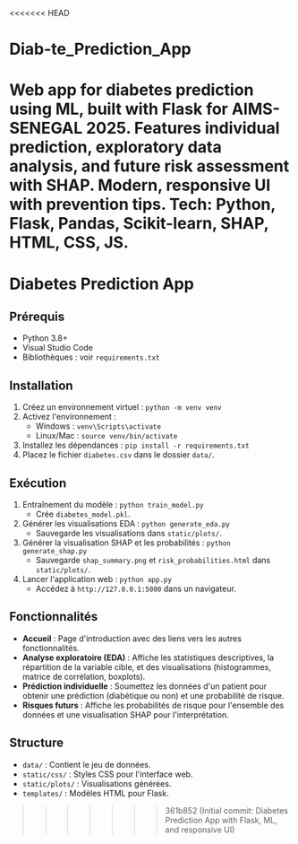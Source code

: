 <<<<<<< HEAD
# Diab-te_Prediction_App
Web app for diabetes prediction using ML, built with Flask for AIMS-SENEGAL 2025. Features individual prediction, exploratory data analysis, and future risk assessment with SHAP. Modern, responsive UI with prevention tips.  Tech: Python, Flask, Pandas, Scikit-learn, SHAP, HTML, CSS, JS.
=======
# Diabetes Prediction App

## Prérequis
- Python 3.8+
- Visual Studio Code
- Bibliothèques : voir `requirements.txt`

## Installation
1. Créez un environnement virtuel : `python -m venv venv`
2. Activez l'environnement :
   - Windows : `venv\Scripts\activate`
   - Linux/Mac : `source venv/bin/activate`
3. Installez les dépendances : `pip install -r requirements.txt`
4. Placez le fichier `diabetes.csv` dans le dossier `data/`.

## Exécution
1. Entraînement du modèle : `python train_model.py`
   - Crée `diabetes_model.pkl`.
2. Générer les visualisations EDA : `python generate_eda.py`
   - Sauvegarde les visualisations dans `static/plots/`.
3. Générer la visualisation SHAP et les probabilités : `python generate_shap.py`
   - Sauvegarde `shap_summary.png` et `risk_probabilities.html` dans `static/plots/`.
4. Lancer l'application web : `python app.py`
   - Accédez à `http://127.0.0.1:5000` dans un navigateur.

## Fonctionnalités
- **Accueil** : Page d'introduction avec des liens vers les autres fonctionnalités.
- **Analyse exploratoire (EDA)** : Affiche les statistiques descriptives, la répartition de la variable cible, et des visualisations (histogrammes, matrice de corrélation, boxplots).
- **Prédiction individuelle** : Soumettez les données d'un patient pour obtenir une prédiction (diabétique ou non) et une probabilité de risque.
- **Risques futurs** : Affiche les probabilités de risque pour l'ensemble des données et une visualisation SHAP pour l'interprétation.

## Structure
- `data/` : Contient le jeu de données.
- `static/css/` : Styles CSS pour l'interface web.
- `static/plots/` : Visualisations générées.
- `templates/` : Modèles HTML pour Flask.
>>>>>>> 361b852 (Initial commit: Diabetes Prediction App with Flask, ML, and responsive UI)
